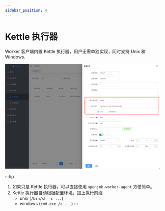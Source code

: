 ```yaml
---
sidebar_position: 4
---
```


# Kettle 执行器

Worker 客户端内置 Kettle 执行器，用户无需单独实现，同时支持 Unix 和 Windows.

![Demo](assets/kettle/demo.png)

:::tip
1. 如果只是 Kettle 执行器，可以直接使用 `openjob-worker-agent` 方便简单。
2. Kettle 执行器自动根据配置环境，加上执行前缀
    - unix (`/bin/sh -c ...`)
    - windows (`cmd.exe /c ...`)
:::